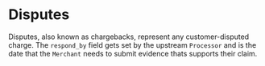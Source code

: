 # Disputes

Disputes, also known as chargebacks, represent any customer-disputed charge. The `respond_by` field gets set by the upstream `Processor` and is the date that the `Merchant` needs to submit evidence thats supports their claim. 
